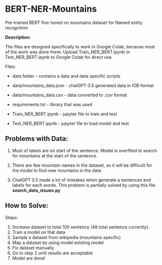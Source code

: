 # BERT-NER-Mountains
Pre-trained BERT fine-tuned on mountains dataset for Named entity recognition 

**Description:**

The files are designed specifically to work in Google Colab, because most of the work was done there. Upload Train_NER_BERT.ipynb or Test_NER_BERT.ipynb to Google Colab for direct use.

Files: 

- data folder - contains a data and data specific scripts
- data/mountains_data.json - chatGPT-3.5 generated data in IOB format
- data/mountains_data.csv - data converted to .csv format

- requirements.txt - library that was used
- Train_NER_BERT.ipynb - jupyter file to train and test
- Test_NER_BERT.ipynb - jupyter file to load model and test


## Problems with Data:

1) Most of labels are on start of the sentence. Model is overfited to search for mountains at the start of the sentence. 

2) There are few mountain names in the dataset, so it will be difficult for the model to find new mountains in the data

3) ChatGPT 3.5 made a lot of mistakes when generate a sentences and labels for each words. This problem is partially solved by using this file **search_data_issues.py**

## How to Solve:

Steps: 
1) Increase dataset to total 100 sentence (49 total sentence currently). 
2) Train a model on that data
3) Sample a dataset from wikipedia (mountains specific)
4) Map a dataset by using model existing model
5) Fix dataset manually 
6) Go to step 2 until results are acceptable 
7) Model are done!
